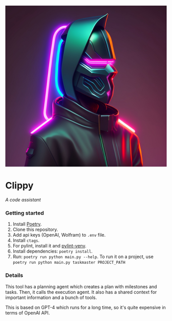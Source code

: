 ![](clippy.jpg)
# Clippy
_A code assistant_

### Getting started

1. Install [Poetry](https://python-poetry.org/docs/#installation).
2. Clone this repository.
3. Add api keys (OpenAI, Wolfram) to `.env` file.
4. Install `ctags`.
5. For pylint, install it and [pylint-venv](https://github.com/jgosmann/pylint-venv/).
6. Install dependencies: `poetry install`.
7. Run: `poetry run python main.py --help`. To run it on a project, use `poetry run python main.py taskmaster PROJECT_PATH`

### Details

This tool has a planning agent which creates a plan with milestones and tasks.
Then, it calls the execution agent. 
It also has a shared context for important information and a bunch of tools.

This is based on GPT-4 which runs for a long time, so it's quite expensive in terms of OpenAI API.
